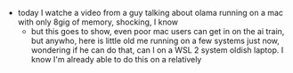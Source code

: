 - today I watche a video from a guy talking about olama running on a mac with only 8gig of memory, shocking, I know
	- but this goes to show, even poor mac users can get in on the ai train, but anywho, here is little old me running on a few systems just now, wondering if he can do that, can I on a WSL 2 system oldish laptop. I know I'm already able to do this on a relatively